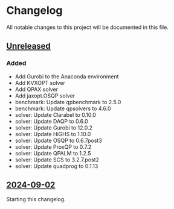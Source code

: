 # Changelog

All notable changes to this project will be documented in this file.

## [Unreleased]

### Added

- Add Gurobi to the Anaconda environment
- Add KVXOPT solver
- Add QPAX solver
- Add jaxopt.OSQP solver
- benchmark: Update qpbenchmark to 2.5.0
- benchmark: Update qpsolvers to 4.6.0
- solver: Update Clarabel to 0.10.0
- solver: Update DAQP to 0.6.0
- solver: Update Gurobi to 12.0.2
- solver: Update HiGHS to 1.10.0
- solver: Update OSQP to 0.6.7post3
- solver: Update ProxQP to 0.7.2
- solver: Update QPALM to 1.2.5
- solver: Update SCS to 3.2.7.post2
- solver: Update quadprog to 0.1.13

## [2024-09-02]

Starting this changelog.

[unreleased]: https://github.com/qpsolvers/free_for_all_qpbenchmark/compare/2024-09-02...HEAD
[2024-09-02]: https://github.com/qpsolvers/free_for_all_qpbenchmark/releases/tag/2024-09-02
